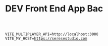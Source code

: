 # DEV Front End App Bac #
<code>

  VITE_MULTIPLAYER_API=http://localhost:3000
  VITE_MY_HOST=https://seresestudio.com

</code>
